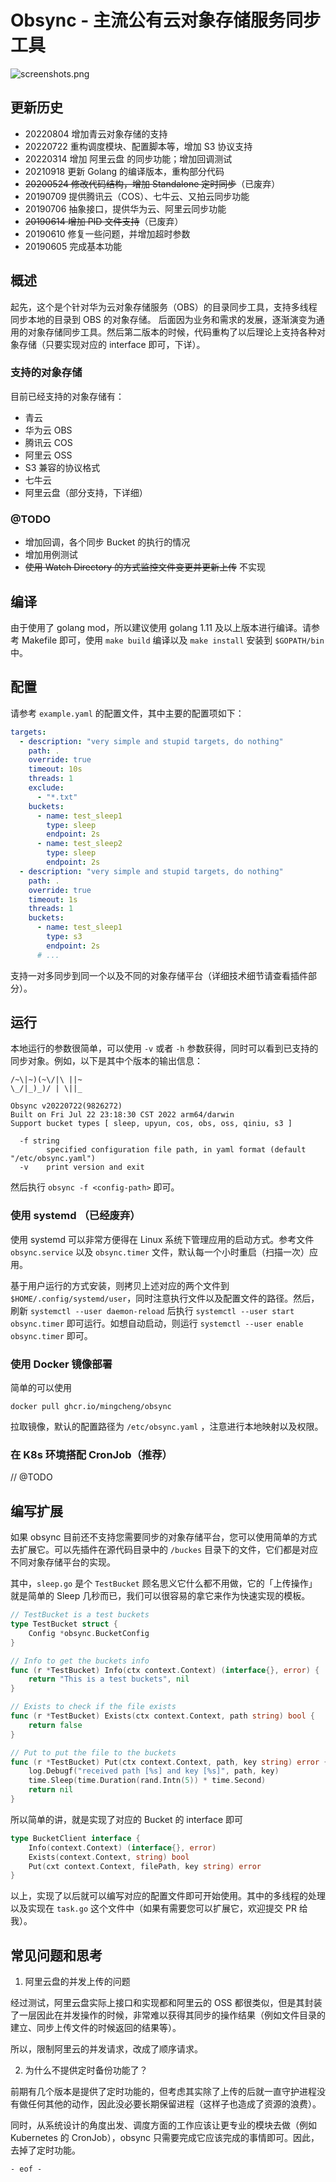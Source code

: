 # Obsync - 主流公有云对象存储服务同步工具

![screenshots.png](screenshots.png)

## 更新历史

- 20220804 增加青云对象存储的支持
- 20220722 重构调度模块、配置脚本等，增加 S3 协议支持
- 20220314 增加 阿里云盘 的同步功能；增加回调测试
- 20210918 更新 Golang 的编译版本，重构部分代码
- <del>20200524 修改代码结构，增加 Standalone 定时同步</del>（已废弃）
- 20190709 提供腾讯云（COS）、七牛云、又拍云同步功能
- 20190706 抽象接口，提供华为云、阿里云同步功能
- <del>20190614 增加 PID 文件支持</del>（已废弃）
- 20190610 修复一些问题，并增加超时参数
- 20190605 完成基本功能

## 概述

起先，这个是个针对华为云对象存储服务（OBS）的目录同步工具，支持多线程同步本地的目录到 OBS 的对象存储。
后面因为业务和需求的发展，逐渐演变为通用的对象存储同步工具。然后第二版本的时候，代码重构了以后理论上支持各种对象存储（只要实现对应的 interface 即可，下详）。

### 支持的对象存储

目前已经支持的对象存储有：

* 青云
* 华为云 OBS
* 腾讯云 COS
* 阿里云 OSS
* S3 兼容的协议格式
* 七牛云
* 阿里云盘（部分支持，下详细）

### @TODO

- 增加回调，各个同步 Bucket 的执行的情况
- 增加用例测试
- <del>使用 Watch Directory 的方式监控文件变更并更新上传</del> 不实现

## 编译

由于使用了 golang mod，所以建议使用 golang 1.11 及以上版本进行编译。请参考 Makefile 即可，使用 `make build` 编译以及 `make install` 安装到 `$GOPATH/bin` 中。

## 配置

请参考 `example.yaml` 的配置文件，其中主要的配置项如下：

```yaml
targets:
  - description: "very simple and stupid targets, do nothing"
    path: .
    override: true
    timeout: 10s
    threads: 1
    exclude:
      - "*.txt"
    buckets:
      - name: test_sleep1
        type: sleep
        endpoint: 2s
      - name: test_sleep2
        type: sleep
        endpoint: 2s
  - description: "very simple and stupid targets, do nothing"
    path: .
    override: true
    timeout: 1s
    threads: 1
    buckets:
      - name: test_sleep1
        type: s3
        endpoint: 2s
      # ...
```

支持一对多同步到同一个以及不同的对象存储平台（详细技术细节请查看插件部分）。

## 运行

本地运行的参数很简单，可以使用 `-v` 或者 `-h` 参数获得，同时可以看到已支持的同步对象。例如，以下是其中个版本的输出信息：

```
/~\|~)(~\/|\ ||~
\_/|_)_)/ | \||_

Obsync v20220722(9826272)
Built on Fri Jul 22 23:18:30 CST 2022 arm64/darwin
Support bucket types [ sleep, upyun, cos, obs, oss, qiniu, s3 ]

  -f string
    	specified configuration file path, in yaml format (default "/etc/obsync.yaml")
  -v	print version and exit
```

然后执行 `obsync -f <config-path>` 即可。

### 使用 systemd （已经废弃）

使用 systemd 可以非常方便得在 Linux 系统下管理应用的启动方式。参考文件 `obsync.service` 以及 `obsync.timer` 文件，默认每一个小时重启（扫描一次）应用。

基于用户运行的方式安装，则拷贝上述对应的两个文件到 `$HOME/.config/systemd/user`，同时注意执行文件以及配置文件的路径。然后，刷新 `systemctl --user daemon-reload`
后执行 `systemctl --user start obsync.timer` 即可运行。如想自动启动，则运行 `systemctl --user enable obsync.timer` 即可。

### 使用 Docker 镜像部署

简单的可以使用

```
docker pull ghcr.io/mingcheng/obsync
```

拉取镜像，默认的配置路径为 `/etc/obsync.yaml` ，注意进行本地映射以及权限。

### 在 K8s 环境搭配 CronJob（推荐）

// @TODO

## 编写扩展

如果 obsync 目前还不支持您需要同步的对象存储平台，您可以使用简单的方式去扩展它。可以先插件在源代码目录中的 `/buckes` 目录下的文件，它们都是对应不同对象存储平台的实现。

其中，`sleep.go` 是个 `TestBucket` 顾名思义它什么都不用做，它的「上传操作」就是简单的 Sleep 几秒而已，我们可以很容易的拿它来作为快速实现的模板。

```go
// TestBucket is a test buckets
type TestBucket struct {
	Config *obsync.BucketConfig
}

// Info to get the buckets info
func (r *TestBucket) Info(ctx context.Context) (interface{}, error) {
	return "This is a test buckets", nil
}

// Exists to check if the file exists
func (r *TestBucket) Exists(ctx context.Context, path string) bool {
	return false
}

// Put to put the file to the buckets
func (r *TestBucket) Put(ctx context.Context, path, key string) error {
	log.Debugf("received path [%s] and key [%s]", path, key)
	time.Sleep(time.Duration(rand.Intn(5)) * time.Second)
	return nil
}
```

所以简单的讲，就是实现了对应的 Bucket 的 interface 即可

```go
type BucketClient interface {
    Info(context.Context) (interface{}, error)
    Exists(context.Context, string) bool
    Put(cxt context.Context, filePath, key string) error
}
```

以上，实现了以后就可以编写对应的配置文件即可开始使用。其中的多线程的处理以及实现在 `task.go` 这个文件中（如果有需要您可以扩展它，欢迎提交 PR 给我）。

## 常见问题和思考

1. 阿里云盘的并发上传的问题

经过测试，阿里云盘实际上接口和实现都和阿里云的 OSS 都很类似，但是其封装了一层因此在并发操作的时候，非常难以获得其同步的操作结果（例如文件目录的建立、同步上传文件的时候返回的结果等）。

所以，限制阿里云的并发请求，改成了顺序请求。

2. 为什么不提供定时备份功能了？

前期有几个版本是提供了定时功能的，但考虑其实除了上传的后就一直守护进程没有做任何其他的动作，因此没必要长期保留进程（这样子也造成了资源的浪费）。

同时，从系统设计的角度出发、调度方面的工作应该让更专业的模块去做（例如 Kubernetes 的 CronJob），obsync
只需要完成它应该完成的事情即可。因此，去掉了定时功能。

`- eof -`
